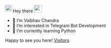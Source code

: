Hey there <img src="https://media.giphy.com/media/hvRJCLFzcasrR4ia7z/giphy.gif" width="25px">
<a href="https://t.me/GreyWolfXD">
  <img align="left" alt="GreyWolfXD Telegram" width="22px" src="https://img.icons8.com/nolan/64/telegram-app.png" />
</a>
- 👋 I’m Vaibhav Chandra
- 👀 I’m interested in Telegram Bot Development
- 🌱 I’m currently learning Python


<!---
TheGreyWolfXD/TheGreyWolfXD is a ✨ special ✨ repository because its `README.md` (this file) appears on your GitHub profile.
You can click the Preview link to take a look at your changes.
--->
Happy to see you here! [Visitors](https://visitor-badge.glitch.me/badge?page_id=page.id)
<br/>

<h2 align="center'>My GitHub Stats: 😎</h2>


